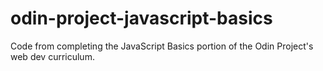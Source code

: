 # odin-project-javascript-basics
Code from completing the JavaScript Basics portion of the Odin Project's web dev curriculum.
